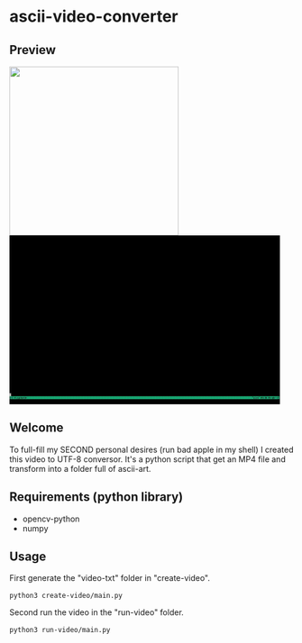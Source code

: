 # ascii-video-converter

## Preview

<div style="display: table;">
	<img src="./assets/video.gif" style="display: block;" width="300" height="300" />
	<img src="./assets/ascii-video.gif" style="display: block;"width="480" height="300" />
</div>

## Welcome
To full-fill my SECOND personal desires (run bad apple in my shell) I created this video to UTF-8 conversor. It's a python script that get an MP4 file and transform into a folder full of ascii-art.

## Requirements (python library)

- opencv-python
- numpy


## Usage
First generate the "video-txt" folder in "create-video".
```
python3 create-video/main.py
```
Second run the video in the "run-video" folder.
```
python3 run-video/main.py
```


